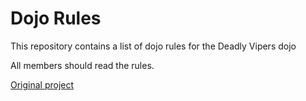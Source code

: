 Dojo Rules
==========

This repository contains a list of dojo rules for the Deadly Vipers dojo

All members should read the rules.

[Original project](https://github.com/deadlyvipers)
